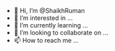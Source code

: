 - 👋 Hi, I’m @ShaikhRuman
- 👀 I’m interested in ...
- 🌱 I’m currently learning ...
- 💞️ I’m looking to collaborate on ...
- 📫 How to reach me ...

<!---
ShaikhRuman/ShaikhRuman is a ✨ special ✨ repository because its `README.md` (this file) appears on your GitHub profile.
You can click the Preview link to take a look at your changes.
--->
